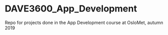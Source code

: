 # DAVE3600_App_Development
Repo for projects done in the App Development course at OsloMet, autumn 2019
